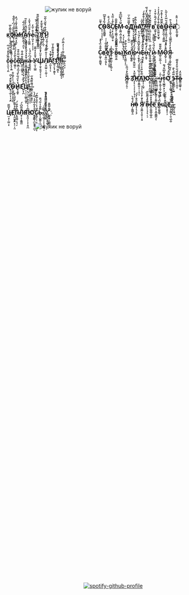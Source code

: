 ㅤㅤㅤㅤㅤㅤㅤㅤ![жулик не воруй](https://github.com/user-attachments/assets/d3ec24fc-8b7e-4bb0-9512-d10a804b5b76)



### ㅤㅤㅤㅤㅤㅤㅤㅤㅤㅤㅤㅤㅤㅤㅤㅤ **С҉̝͕̠̝̘̣̝́̍͌̈ͅО̵̟̱͍̳̬̮͑̏̓̊͌͆8̴͎͎̮̗͚͕̏̈́͐́͋̚С̸̘̙̩̣͓̪͇̠̥̀͋̾̈̋̔Ѐ̴͚̗͔͇͚͉͓̪̭͖̤̪̄͌̂М̵̙͚̤̘̪̜̬̫̟̪̪̆̈́̓̏͆͆͋ о҈̙̳̳̱̝̭̠̙̲̖̫͛̌̋̈̿̍̈Д҉̙̘̩͎͍̦̝͔̪̽͐̽͊̂н̵̳̣̪̘̬̝͔̝͕̭̎̌̀̅̍̐А҈̟̳̜̭̠̖̆̓̑͐!҉͚̗̰̝̯͈̪̳̩̜͊̇̀̊͑͒͒̉́?̶͍̰̠̞̟̤̟͒̌̆̐͆̔̌͆̔́́̋ͅͅ!̶̙͎̠̤̗̟̦̣̪̾̿̅̓͆̐̚!̸͔̪̤̦̝̜͙̙͉̲̐̆̃͊́͐̉͑͗̎ в҉̠͚͓̝̗̯̫̜͙͋͌̀́͂̀͛͊̓͛ с̵̖͍̤͈͍̣̳̂͒̾̐̒́̂̒͛̽͗ͅв҈̬̥̤͍̲͕̘͈͚̳̀̑̃̋̈̔͑͒̽̎О̴͇̣̘̩͚̫̘̜̯̜̃́̆̿̓̀͐̃̀ͅͅе̶͍̞̝͖̖͉͖̲͚̲̠̂́̇͒̚й҈̗̞͚͔̰̥͂͗͑̾̈͋ к҉̞͉̞͉̤̠̤̲̩͕͚̳̍̐͂̑̀̅0̸̱̩̦̱̞̘̳̞͕͈̎̈̏̋̈́́͆͗͒̋͋̚м̸̞̭̘͓͈̝͊̎͊̅̐̓̐̾́̏̍Н҈̱͖͍̲̖͉͍̤͗̇̋̉͑̈́̅́̚ͅА̸͉̙͕̫̫̫̘̝̙̑̌͊͆̃͛̓̀̇̃т̴̩̣͎̳̯̫͗̽͋̈̈́̔̐̇е̶͎͖̝̞̦̗̞͎̜̩̽͋͐̃̓.̶̠̞̟̦͆͛̎̽̈.̸̠̘̳̞̙͍̳̲̫́͒̓͑̾̀̍̂̏.҈̣̥͈̩̥͈̠̀̎̌́̅͋̈́̎͊̏̋͌!̵͓̯͎̳̝̈́̔͑̐̄̌̀̽!҉̜̯͉̞͕̲͔̊͂̀́1̵̪̘̟̬͎̜̞̗̲̘́̏͒͋̔̏̌͐̀̂̈̚!**




### ㅤㅤㅤㅤㅤㅤㅤㅤㅤㅤㅤㅤㅤㅤㅤㅤ **С̴̙͇͙̠̭͚̬̖̇͂͋̏̔̊̽в҉͕̘̮̲͎͈̗̊͌͂͒̅̍͐͑̚ͅе҉̫͙͉̭̱̰͉̲̳̤̀̓̍́͐̔̚т̷̰̞̯̮̤̤̜̟̜͚̠͌̂̾̚ͅ в̷̭̯̟̰̂͋̅̑̄͂̈́ы҉̳̙͓̠̍̆̔̀̋̋͊͑̍́̒К̵̱͔̖͖͚͕̣̙̍̀̋͑̄͑̉л҈̞̟͇̥̮̋́̈́̓̎͂̑̚ю̵̭̟̯̲̣͙͖̫̮͖̓́̈̓́̎͒̌̏ч̴͔͎̱̖̥̞͒̆̌̒̃͆̆͗̓́̈́̒Е̴̩̘̪͎͕͙̍̌̌̃̉͊̉͑̉́н̵̥̙̱̞̀̀̓́̏̈́͒̾̍̚,̸̮͈̣̬̳̣̯͇͓̽̑̔̑ и̴̞̤̗͚͇͎̫̫̤̞͇̰̑̀̈́̈́̀́̃̅̃̎̀ М̷̳͔̫͍̲͔͉̀̂͌͌О̷̣͚̗͕̞̟̋̊̀̊͑Я̴͇̭̰̣̣̳̜̤̠̫̔̉̒̔ͅͅ с̴̙̣̫̟͉̦̤͊̃̏͒̀̊̔̾̋ӧ̷͈̗̩̗͓̰͐͗͌̐̾͛͗̀̀̎̃с̷̠͚̬̊̀̋̓̓́̈́͐̆̽ͅе̸̦̯̪͕̗̲̣̄̍̋̿͒͒̚ͅд̷͖̪͔̪͇̞̠̟̂͋͂̇͋к̴͓̤͎̟̟̭̳̩͑̆̊̔̓̂̓̽̔̈̄̉ͅӓ̶̘̭̖̮̭͉́͆͛̈́́̾ У̷͎̫̣̞̲͇͑̐̎̓̓̅̐Ш̵̥͎͍̗̗̮͍̩̗͕̽̍͊̈̒̊͒̓̂̽ͅЛ̸̟̟̤͇̠͕͕̰͎̘̍͗̽͋̏͌̇̒А̷͎͖̙̜̩̅̓͌̔ͅ!҉̰̫̘̙̟̩̱͈́̓͒́̄͒̎͂̇̽̈ͅ1҉̟͙̪̩̫͚̅͐̈́̀̓̂́͒̅̃ͅ!҉̟̣͔͚́̐̓͛̉̐̎̊̐̚!̶͕̠̣̰̳̟̰̬̳̲̖̅͂͋͑ͅ!̷̤̠̝̗͍͉̩̗̳̜̦̈́͌̀̎̈͗͐͑̒̿̀̈́.̴̩͓̠͓̇͊̎̚**





###  ㅤㅤㅤㅤㅤㅤㅤㅤㅤㅤㅤㅤㅤㅤㅤㅤㅤㅤㅤㅤㅤ**Я̷̳̪̞̗͍͕̅̋̀̉́̈̂͐ З҉̜̙͔̙̘͎͎̟̩͓͉̟͂̐̃̔Н҉͈̦̭̮̬͕̩͎͓̣̑̇̾̆͆̽͊̄̈́ͅА҉̭͎̞͔͖͉́̿͋̆͐̽͐̍̏́͆Ю҈̟̱͔̟̣̞̪̪̱̄̒̑̀̃͛̄̑.̶̜͕͎͙̠̖̖͖͚͂͋̃͗̿̇̊̃.҈̯̬̮̟͓͙͓̲̖̩̈̋̌̆̏̆͐ͅ.҉͍̫̤̥̜͕̯͙̫̾̃͌̂̊̇̈́͗́̓̀̓ͅ,̶̙̞͔̱͉͔͈̞̀͊̋͑̅̍̀́̉ ч̵͇̗̦͚̜̞̤̩̯̗͓̥͐̎̍̚т̷̞̖͇̪͈͙̗͓͔͙̳̟͗̉̊͂͆̐́͌О҉͖̬̗̣͕̣͇̗̃͒͆͒́̓̓̅͐ э̴̩͈͇͈͚͎̣̱̮̄̿͂́̀͒Т̴̙̝͔͖̫̜̔̆̆́̆͑̎̓̊̌̋о̶̰̰͖̳̬͕̆̐̈̒ͅ К҉̱͎͉̲̗̞̩̜͙̭̈͂̊̈̄́͐̑Ӧ̶̩̲͖̭̱̝̱̝̲͍́͑͐̀̌̏͋̚ͅН̸̥̘̯̥́̽̔̈́̃͛̀Е҈̪̙̜̪̿̓̏͋̔͗͐̑̐́͐̒Ц̷̣͉͔͎̫̲͈̜̬́̇̂̓͆̀̅̈́́̓̇̅ͅ!҈͚̱͕̘͇̬̙̣͍͓̣́̀͋̆̇̆̈͛̄̓̉̏,̶͇͉̦̣͓̝̟̥͓͛͊̏̋̑̽̋̚ͅ**




### ㅤㅤㅤㅤㅤㅤㅤㅤㅤㅤㅤㅤㅤㅤㅤㅤㅤㅤㅤㅤㅤㅤ**н̸͔̙̳̳͙̫̊́͋̀о̵̟̜̖͕̖̗̉̎͋̓̈́ Я̸͓͍̤̰̞̣͈̣͔͎͈̂̒͊̓̇̋̔͗͛͗ в̶̞̞͙̘͔̖͔̘͂̄̊̉͂͌̏̂с̵̪̟̫̬͇̟͇̞̤͊̽̊̊̅͐̋̈́̚ё҉̟̘͎̟͚̯͇̪̖̇͌̽̓̋̃̇̔͊ͅ е̷͇͕̮̬̳̞͊͆́͛͊͂͗̐щ҉͕̜̥̞̜̦̃̄͛̀͊̏̌́ё҈͚͕̗̯̭̘̩͍͉̲͓̬̋͂̏̉̐͑̓͛.̴̫̞͇̝͖̑̒̏̉ͅ.̴̳͉͎͉̖̯̀̀̈́̅͛̀̍̔̈́̾́͂ Ц̶̤̘͓͔̲̤͕̣̓̌̅̋Е҉̩͎̤̱̥̭̦͕̠̜̤͆̋͛̉̌͌̓̈́́̍̒̚П̶͕͈͖̰͕̖͉̦̂̀̐̐͛́Л̷̥͕͙̦̳̭͖͊̅̎͆͛́Я҈͙͍̤͔̜͕̩̩͈̪̎͆̾̀͗̌̏͋̈́̾́̀Ю҈͈̥̳̰͉̪̫̥̥̠̪̘̊̓̓̃̍̋̓̾̿̒̀С̴̞͚̜͕̠̟̘̮͖̭͓͙̌̈͑̾͛͊̆̽̅̅̍́Ь̵̦͕̪̱͚͕̫͇͇̎̂͊̇̾̃́̈̄̚.̸̫̠̳͓͕̝̙̟͍̰̖͕̎̅͆̾.̸̦͖̫̭͗̈́͗̏̄̅̿̋̂̓́̎.̸̪̮̞̞̯̜̳̣́̉̔͌̀̉̈́͗̎͒̄.҉͖̮̱͈͎̳̫̲͍͙̆͂̍̃̅̐̚**


ㅤㅤㅤㅤㅤㅤ![жулик не воруй](https://github.com/user-attachments/assets/d1df5a77-5a0a-44bd-9921-52ee7dd541ef)


ㅤ


ㅤ




ㅤ



ㅤ



ㅤ


ㅤ



ㅤ




ㅤ



ㅤ



ㅤ


ㅤ



ㅤ




ㅤ



ㅤ



ㅤ


ㅤ



ㅤ




ㅤ


ㅤ



ㅤ


ㅤ



ㅤ

ㅤ


ㅤ


ㅤ


ㅤ



ㅤ



ㅤ


ㅤ



ㅤ




ㅤ



ㅤ


ㅤ



ㅤ






ㅤ


ㅤㅤㅤㅤㅤㅤㅤㅤㅤㅤㅤㅤㅤㅤㅤㅤ[![spotify-github-profile](https://spotify-github-profile.kittinanx.com/api/view?uid=31ypcxvijuzvjgk2dnmmvhdgzweu&cover_image=true&theme=novatorem&show_offline=true&background_color=0d1117&interchange=true&bar_color=fc5b9f&bar_color_cover=false)](https://spotify-github-profile.kittinanx.com/api/view?uid=31ypcxvijuzvjgk2dnmmvhdgzweu&redirect=true)

